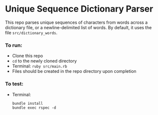 # Unique Sequence Dictionary Parser

This repo parses unique sequences of characters from words across a dictionary file,
or a newline-delimited list of words. By default, it uses the file `src/dictionary_words`.

### To run:
- Clone this repo
- `cd` to the newly cloned directory
- Terminal: `ruby src/main.rb`
- Files should be created in the repo directory upon completion

### To test:
- Terminal:
    ```
    bundle install
    bundle exec rspec -d
    ```
